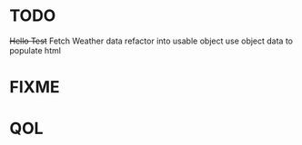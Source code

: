 # TODO
  ~~Hello Test~~
  Fetch Weather data
  refactor into usable object
  use object data to populate html
# FIXME

# QOL
